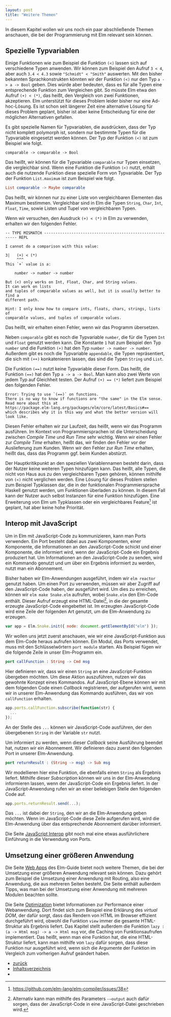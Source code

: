 ```yaml
---
layout: post
title: "Weitere Themen"
---
```


In diesem Kapitel wollen wir uns noch ein paar abschließende Themen anschauen, die bei der Programmierung mit Elm relevant sein können.

Spezielle Typvariablen
----------------------

Einige Funktionen wie zum Beispiel die Funktion `(<)` lassen sich auf verschiedene Typen anwenden.
Wir können zum Beispiel den Aufruf `3 < 4`, aber auch `3.4 < 4.3` sowie `"Schmidt" < "Smith"` auswerten.
Mit den bisher bekannten Sprachkonstrukten könnten wir der Funktion `(<)` nur den Typ `a -> a -> Bool` geben.
Dies würde aber bedeuten, dass es für alle Typen eine entsprechende Funktion zum Vergleichen gibt.
So müsste Elm etwa den Aufruf `(+) < (*)`, das heißt, den Vergleich von zwei Funktionen, akzeptieren.
Elm unterstützt für dieses Problem leider bisher nur eine Ad-hoc-Lösung.
Es ist schon seit längerer Zeit eine alternative Lösung für dieses Problem geplant, bisher ist aber keine Entscheidung für eine der möglichen Alternativen gefallen.

Es gibt spezielle Namen für Typvariablen, die ausdrücken, dass der Typ nicht komplett polymorph ist, sondern nur bestimmte Typen für die Typvariable eingesetzt werden können.
Der Typ der Funktion `(<)` ist zum Beispiel wie folgt.

```
comparable -> comparable -> Bool
```

Das heißt, wir können für die Typvariable `comparable` nur Typen einsetzen, die vergleichbar sind.
Wenn eine Funktion die Funktion `(<)` nutzt, erhält auch die nutzende Funktion diese spezielle Form von Typvariable.
Der Typ der Funktion `List.maximum` ist zum Beispiel wie folgt.

```elm
List comparable -> Maybe comparable
```

Das heißt, wir können nur zu einer Liste von vergleichbaren Elementen das Maximum bestimmen.
Vergleichbar sind in Elm die Typen `String`, `Char`, `Int`, `Float`, `Time`, sowie Listen und Tupel von vergleichbaren Typen.

Wenn wir versuchen, den Ausdruck `(+) < (*)` in Elm zu verwenden, erhalten wir den folgenden Fehler.

``` text
-- TYPE MISMATCH ---------------------------------------------------------- REPL

I cannot do a comparison with this value:

3|   (+) < (*)
     ^^^
This `+` value is a:

    number -> number -> number

But (<) only works on Int, Float, Char, and String values.
It can work on lists
and tuples of comparable values as well, but it is usually better to find a
different path.

Hint: I only know how to compare ints, floats, chars, strings, lists of
comparable values, and tuples of comparable values.
```

Das heißt, wir erhalten einen Fehler, wenn wir das Programm übersetzen.

Neben `comparable` gibt es noch die Typvariable `number`, die für die Typen `Int` und `Float` genutzt werden kann.
Die Konstante `1` hat zum Beispiel den Typ `number` und die Funktion `(+)` hat den Typ
`number -> number -> number`.
Außerdem gibt es noch die Typvariable `appendable`, die Typen repräsentiert, die sich mit `(++)` konkatenieren lassen, das sind die Typen `String` und `List`.

Die Funktion `(==)` nutzt keine Typvariable dieser Form.
Das heißt, die Funktion `(==)` hat den Typ `a -> a -> Bool`.
Man kann also zwei Werte von jedem Typ auf Gleichheit testen.
Der Aufruf `(+) == (*)` liefert zum Beispiel den folgenden Fehler.

``` text
Error: Trying to use `(==)` on functions.
There is no way to know if functions are "the same" in the Elm sense.
Read more about this at
https://package.elm-lang.org/packages/elm/core/latest/Basics#==
which describes why it is this way and what the better version will
look like.
```

Diesen Fehler erhalten wir zur Laufzeit, das heißt, wenn wir das Programm ausführen.
Im Kontext von Programmiersprachen ist die Unterscheidung zwischen _Compile Time_ und _Run Time_ sehr wichtig.
Wenn wir einen Fehler zur _Compile Time_ erhalten, heißt das, wir finden den Fehler vor der Auslieferung zum Kunden.
Wenn wir den Fehler zur _Run Time_ erhalten, heißt das, dass das Programm ggf. beim Kunden abstürzt.

Der Hauptkritikpunkt an den speziellen Variablennamen besteht darin, dass der Nutzer keine weiteren Typen hinzufügen kann.
Das heißt, alle Typen, die nicht von Haus aus zu den vergleichbaren Typen gehören, können mithilfe von `(<)` nicht verglichen werden.
Eine Lösung für dieses Problem stellen zum Beispiel Typklassen dar, die in der funktionalen Programmiersprache Haskell genutzt werden, um Funktionen überladen zu können.
In diesem Fall kann der Nutzer auch selbst Instanzen für eine Funktion hinzufügen.
Eine Erweiterung von Elm um Typklassen oder ein vergleichbares Feature[^1] ist geplant, hat aber keine hohe Priorität.

Interop mit JavaScript
----------------------

Um in Elm mit JavaScript-Code zu kommunizieren, kann man Ports verwenden.
Ein Port besteht dabei aus zwei Komponenten, einer Komponente, die Informationen an den JavaScript-Code schickt und einer Komponente, die informiert wird, wenn der JavaScript-Code ein Ergebnis produziert hat.
Um Informationen an den JavaScript-Code zu senden, wird ein Kommando genutzt und um über ein Ergebnis informiert zu werden, nutzt man ein Abonnement.

Bisher haben wir Elm-Anwendungen ausgeführt, indem wir `elm reactor` genutzt haben.
Um einen Port zu verwenden, müssen wir aber Zugriff auf den JavaScript-Code haben, der ausgeführt wird.
Um dies zu erreichen, können wir `elm make Snake.elm` aufrufen, wobei `Snake.elm` den Elm-Code enthält.
Dieser Aufruf erzeugt eine HTML-Datei[^2], in die der gesamte erzeugte JavaScript-Code eingebettet ist.
Im erzeugten JavaScript-Code wird eine Zeile der folgenden Art genutzt, um die Elm-Anwendung zu erzeugen.

``` javascript
var app = Elm.Snake.init({ node: document.getElementById("elm") });
```

Wir wollen uns jetzt zuerst anschauen, wie wir eine JavaScript-Funktion aus dem Elm-Code heraus aufrufen können.
Ein Modul, das Ports verwendet, muss mit den Schlüsselwörtern `port module` starten.
Als Beispiel fügen wir die folgende Zeile in unser Elm-Programm ein.

``` elm
port callFunction : String -> Cmd msg
```

Hier definieren wir, dass wir einen `String` an eine JavaScript-Funktion übergeben möchten.
Um diese Aktion auszuführen, nutzen wir das gewohnte Konzept eines Kommandos.
Auf JavaScript-Ebene können wir mit dem folgenden Code einen *Callback* registrieren, der aufgerufen wird, wenn wir in unserer Elm-Anwendung das Kommando ausführen, das wir von `callFunction` erhalten.

``` javascript
app.ports.callFunction.subscribe(function(str) {
  ...
});
```

An der Stelle des `...` können wir JavaScript-Code ausführen, der den übergebenen `String` in der Variable `str` nutzt.

Um informiert zu werden, wenn dieser *Callback* seine Ausführung beendet hat, nutzen wir ein Abonnement.
Wir definieren dazu zuerst den folgenden Port in unserer Elm-Anwendung.

``` elm
port returnResult : (String -> msg) -> Sub msg
```

Wir modellieren hier eine Funktion, die ebenfalls einen `String` als Ergebnis liefert.
Mithilfe dieser *Subscription* können wir uns in der Elm-Anwendung informieren lassen, wenn der JavaScript-Code ein Ergebnis liefert.
In der JavaScript-Anwendung rufen wir an einer beliebigen Stelle den folgenden Code auf.

``` javascript
app.ports.returnResult.send(...);
```

Das `...` ist dabei der `String`, den wir an die Elm-Anwendung geben möchten.
Wenn im JavaScript-Code diese Zeile aufgerufen wird, wird die Elm-Anwendung über das entsprechende Abonnement darüber informiert.

Die Seite [JavaScript Interop](https://guide.elm-lang.org/interop/) gibt noch mal eine etwas ausführlichere Einführung in die Verwendung von Ports.

Umsetzung einer größeren Anwendung
----------------------------------

Die Seite [Web Apps](https://guide.elm-lang.org/webapps/) des Elm-Guide bietet noch weitere Themen, die bei der Umsetzung einer größeren Anwendung relevant sein können.
Dazu gehört zum Beispiel die Umsetzung einer Anwendung mit Routing, also eine Anwendung, die aus mehreren Seiten besteht.
Die Seite enthält außerdem Tipps, was man bei der Umsetzung einer Anwendung mit mehreren Modulen beachten sollte.

Die Seite [Optimization](https://guide.elm-lang.org/optimization/) bietet Informationen zur Performance einer Webanwendung.
Dort findet sich zum Beispiel eine Erklärung des *virtual DOM*, der dafür sorgt, dass das Rendern von HTML im Browser effizient durchgeführt wird, obwohl die Funktion `view` immer die gesamte HTML-Struktur als Ergebnis liefert.
Das Kapitel stellt außerdem die Funktion `lazy : (a -> Html msg) -> a -> Html msg` vor, die Caching von Funktionsaufrufen implementiert.
Das heißt, wenn man eine Funktion hat, die eine HTML-Struktur liefert, kann man mithilfe von `lazy` dafür sorgen, dass diese Funktion nur ausgeführt wird, wenn sich die Argumente der Funktion im Vergleich zum vorherigen Aufruf geändert haben.


<!-- Weitere Bibliotheken
--------------------

Für die Entwicklung einer größeren Anwendung gibt es eine ganze Reihe von Bibliotheken, die hilfreich sein können.

- Das Paket `elm-community/list-extra` stellt -->


[^1]: <https://github.com/elm-lang/elm-compiler/issues/38>

[^2]: Alternativ kann man mithilfe des Parameters `-–output` auch dafür sorgen, dass der JavaScript-Code in eine JavaScript-Datei geschrieben wird.

<div class="nav">
    <ul class="nav-row">
        <li class="nav-item nav-left"><a href="abstractions.html">zurück</a></li>
        <li class="nav-item nav-center"><a href="index.html">Inhaltsverzeichnis</a></li>
        <li class="nav-item nav-right"></li>
    </ul>
</div>
